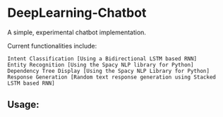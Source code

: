 # DeepLearning-Chatbot

A simple, experimental chatbot implementation.

Current functionalities include:

    Intent Classification [Using a Bidirectional LSTM based RNN]
    Entity Recognition [Using the Spacy NLP library for Python]
    Dependency Tree Display [Using the Spacy NLP Library for Python]
    Response Generation [Random text response generation using Stacked LSTM based RNN]
    
## Usage:



